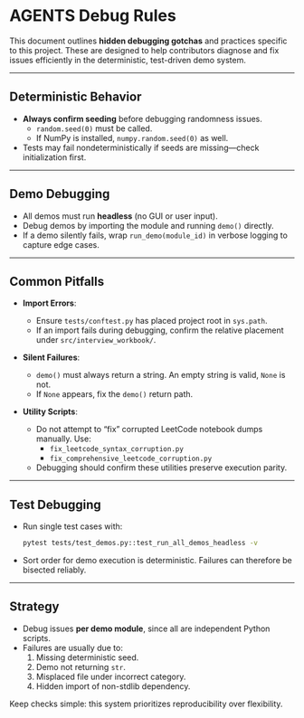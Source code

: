 # AGENTS Debug Rules

This document outlines **hidden debugging gotchas** and practices specific to this project. These are designed to help contributors diagnose and fix issues efficiently in the deterministic, test-driven demo system.

---

## Deterministic Behavior
- **Always confirm seeding** before debugging randomness issues.
  - `random.seed(0)` must be called.
  - If NumPy is installed, `numpy.random.seed(0)` as well.
- Tests may fail nondeterministically if seeds are missing—check initialization first.

---

## Demo Debugging
- All demos must run **headless** (no GUI or user input).
- Debug demos by importing the module and running `demo()` directly.
- If a demo silently fails, wrap `run_demo(module_id)` in verbose logging to capture edge cases.

---

## Common Pitfalls
- **Import Errors**:
  - Ensure `tests/conftest.py` has placed project root in `sys.path`.
  - If an import fails during debugging, confirm the relative placement under `src/interview_workbook/`.

- **Silent Failures**:
  - `demo()` must always return a string. An empty string is valid, `None` is not.
  - If `None` appears, fix the `demo()` return path.

- **Utility Scripts**:
  - Do not attempt to “fix” corrupted LeetCode notebook dumps manually. Use:
    - `fix_leetcode_syntax_corruption.py`
    - `fix_comprehensive_leetcode_corruption.py`
  - Debugging should confirm these utilities preserve execution parity.

---

## Test Debugging
- Run single test cases with:

  ```bash
  pytest tests/test_demos.py::test_run_all_demos_headless -v
  ```

- Sort order for demo execution is deterministic. Failures can therefore be bisected reliably.

---

## Strategy
- Debug issues **per demo module**, since all are independent Python scripts.
- Failures are usually due to:
  1. Missing deterministic seed.
  2. Demo not returning `str`.
  3. Misplaced file under incorrect category.
  4. Hidden import of non-stdlib dependency.

Keep checks simple: this system prioritizes reproducibility over flexibility.
